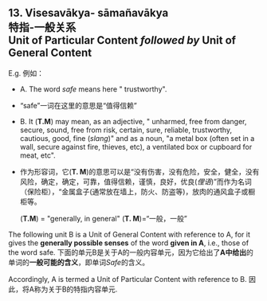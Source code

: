 ## 13. Visesavākya- sāmañavākya<br>**特指**-**一般**关系<br>**Unit of Particular Content** *followed by* **Unit of General Content**
E.g. 例如：
- A. The word *safe* means here " trustworthy".
- “safe”一词在这里的意思是“值得信赖”
- B. It (**T.M**) may mean, as an adjective, " unharmed, free from danger, secure, sound, free from risk, certain, sure, reliable, trustworthy, cautious, good, fine (*slang*)" and as a noun, "a metal box (often set in a wall, secure against fire, thieves, etc), a ventilated box or cupboard for meat, etc".
- 作为形容词，它(**T. M**)的意思可以是“没有伤害，没有危险，安全，健全，没有风险，确定，确定，可靠，值得信赖，谨慎，良好，优良(*俚语*)”而作为名词（保险柜），“金属盒子(通常放在墙上，防火、防盗等)，放肉的通风盒子或橱柜等。

    (**T.M**) = "generally, in general"
    (**T. M**)=“一般，一般”

The following unit B is a Unit of General Content with reference to A, for it gives the **generally possible senses** of the word **given in A**, i.e., those of the word safe.
下面的单元B是关于A的一般内容单元，因为它给出了**A中给出**的单词的**一般可能的含义**，即单词*Safe*的含义。

Accordingly, A is termed a Unit of Particular Content with reference to B.
因此，将A称为关于B的特指内容单元.